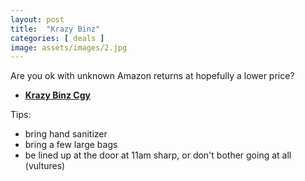 ```yaml
---
layout: post
title:  "Krazy Binz"
categories: [ deals ]
image: assets/images/2.jpg
---
```


Are you ok with unknown Amazon returns at hopefully a lower price?

+ **[Krazy Binz Cgy](https://www.facebook.com/krazyBinzCalgary/)**

Tips:
- bring hand sanitizer
- bring a few large bags
- be lined up at the door at 11am sharp, or don't bother going at all  (vultures)
